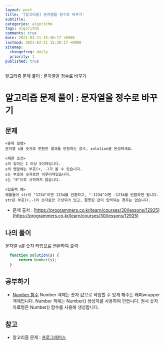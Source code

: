 ```yaml
---
layout: post
title: '[알고리즘] 문자열을 정수로 바꾸기'
subtitle: 
categories: algorithm
tags: algorithm
comments: true
date: 2021-03-21 15:30:17 +0900
lastmod: 2021-03-21 15:30:17 +0900
sitemap:
  changefreq: daily
  priority: 1
published: true
---
```


알고리즘 문제 풀이 : 문자열을 정수로 바꾸기<br />

# 알고리즘 문제 풀이 : 문자열을 정수로 바꾸기

## 문제 
```text
<문제 설명>
문자열 s를 숫자로 변환한 결과를 반환하는 함수, solution을 완성하세요.

<제한 조건>
s의 길이는 1 이상 5이하입니다.
s의 맨앞에는 부호(+, -)가 올 수 있습니다.
s는 부호와 숫자로만 이루어져있습니다.
s는 "0"으로 시작하지 않습니다.

<입출력 예>
예를들어 str이 "1234"이면 1234를 반환하고, "-1234"이면 -1234를 반환하면 됩니다.
str은 부호(+,-)와 숫자로만 구성되어 있고, 잘못된 값이 입력되는 경우는 없습니다.
```

* 문제 출처 : [https://programmers.co.kr/learn/courses/30/lessons/12925](https://programmers.co.kr/learn/courses/30/lessons/12925)


## 나의 풀이
문자열 s를 숫자 타입으로 변환하여 출력

```javascript
  function solution(s) {
      return Number(s);
  }
```



## 공부하기
- [Number 함수](https://developer.mozilla.org/ko/docs/Web/JavaScript/Reference/Global_Objects/Number)
Number 객체는 숫자 값으로 작업할 수 있게 해주는 래퍼wrapper 객체입니다. 
Number 객체는 Number() 생성자를 사용하여 만듭니다. 
원시 숫자 자료형은 Number() 함수를 사용해 생성합니다.


## 참고
- 알고리즘 문제 : [프로그래머스](https://programmers.co.kr)
